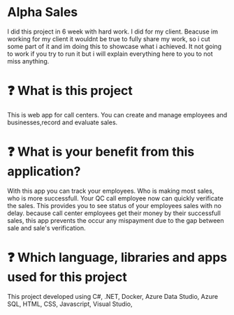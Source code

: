 # Alpha Sales

I did this project in 6 week with hard work. I did for my client. Beacuse im working for my client it wouldnt be true to fully share my work, so i cut some part of it and im doing this to showcase what i achieved. It not going to work if you try to run it but i will explain everything here to you to not miss anything.

# :question: What is this project
This is web app for call centers. You can create and manage employees and businesses,record and evaluate sales.

# :question: What is your benefit from this application?
With this app you can track your employees. Who is making most sales, who is more successfull. Your QC call employee now can quickly verificate the sales. This provides you to see status of your employees sales with no delay. because call center employees get their money by their successfull sales, this app prevents the occur any mispayment due to the gap between sale and sale's verification.

# :question: Which language, libraries and apps used for this project
 This project developed using C#, .NET, Docker, Azure Data Studio, Azure SQL, HTML, CSS, Javascript, Visual Studio,



